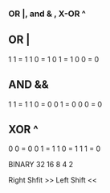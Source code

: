 ### OR |, and & , X-OR ^ 

## OR |
1 1 = 1
1 0 = 1
0 1 = 1
0 0 = 0
## AND && 
1 1 = 1
1 0 = 0
0 1 = 0
0 0 = 0
## XOR ^
0 0 = 0
0 1 = 1
1 0 = 1
1 1 = 0 


BINARY 
32     16       8       4       2


Right Shfit >> 
Left Shift << 




